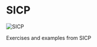 # SICP

![SICP](https://proxy.duckduckgo.com/iu/?u=https%3A%2F%2Ftse2.mm.bing.net%2Fth%3Fid%3DOIP.HTCHeUKZynXVVehdfIzhvwAAAA%26pid%3D15.1&f=1)

Exercises and examples from SICP
